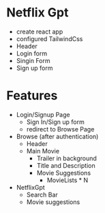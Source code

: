 # Netflix Gpt

- create react app
- configured TailwindCss
- Header
- Login form
- Singin Form
- Sign up form

# Features
 - Login/Signup Page
    - Sign In/Sign up form
    - redirect to Browse Page
 - Browse (after authentication)
    - Header
    - Main Movie
       - Trailer in background
       - Title and Description
       - Movie Suggestions
         - MovieLists * N
  - NetflixGpt
    -  Search Bar
    - Movie suggestions